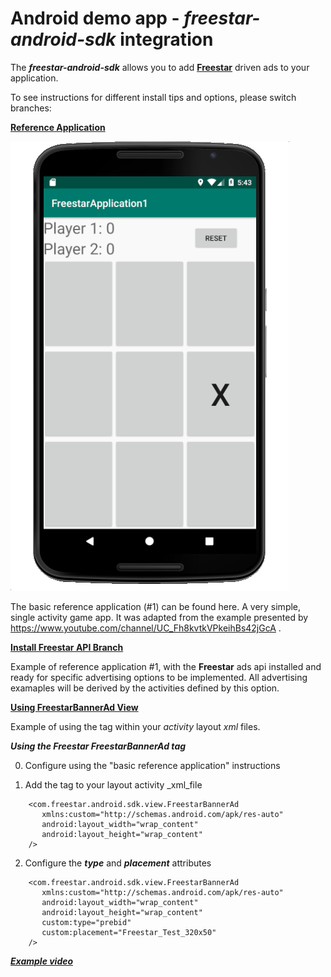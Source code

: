 # Android demo app - _freestar-android-sdk_ integration
The _**freestar-android-sdk**_ allows you to add [**Freestar**](https://www.freestar.com) driven ads to your application.

To see instructions for different install tips and options, please switch branches:

[**Reference Application**](https://freestarcapital/Freestar-Mobile-Android-SDK/new/master)

![**Basic Reference Application #1**](https://github.com/freestarcapital/Freestar-Mobile-Android-SDK/raw/master/images/app-FSA-1-0.png)

The basic reference application (#1) can be found here.  A very simple, single activity game app.  It was adapted from the example presented by https://www.youtube.com/channel/UC_Fh8kvtkVPkeihBs42jGcA .

[**Install Freestar API Branch**](https://freestarcapital/Freestar-Mobile-Android-SDK/new/freestar-api-install)

Example of reference application #1, with the **Freestar** ads api installed and ready for specific advertising options to be implemented.  All advertising examaples will be derived by the activities defined by this option.

[**Using FreestarBannerAd View**](https://freestarcapital/Freestar-Mobile-Android-SDK/new/freestar-banner-ad)

Example of using the <FreestarBannerAd> tag within your _activity_ layout _xml_ files.

_**Using the Freestar FreestarBannerAd tag**_

0) Configure using the "basic reference application" instructions

1) Add the *<FreestarBannerAd>* tag to your layout activity _xml_file
```
    <com.freestar.android.sdk.view.FreestarBannerAd
       xmlns:custom="http://schemas.android.com/apk/res-auto"
       android:layout_width="wrap_content"
       android:layout_height="wrap_content"
    />
```

2) Configure the _**type**_ and _**placement**_ attributes
```
    <com.freestar.android.sdk.view.FreestarBannerAd
       xmlns:custom="http://schemas.android.com/apk/res-auto"
       android:layout_width="wrap_content"
       android:layout_height="wrap_content"
       custom:type="prebid"
       custom:placement="Freestar_Test_320x50"
    />
```

[_**Example video**_](https://drive.google.com/open?id=1qFlshPINDZNs5RPi1OWu1M7-66PM1_7x)
